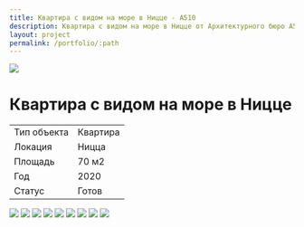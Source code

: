 ```yaml
---
title: Квартира с видом на море в Ницце - А510
description: Квартира с видом на море в Ницце от Архитектурного бюро А510.
layout: project
permalink: /portfolio/:path
---
```


<div id="banner">
    <img src="/images/kvartira-s-vidom-v-nicce/banner.jpg">
    <h1>Квартира с видом на море в Ницце</h1>
</div>
<main id="main">
    <div id="project-wrapper">
        <div class="table-wrapper">
            <table>
                <tbody>
                    <tr>
                        <td>Тип объекта</td>
                        <td>Квартира</td>
                    </tr>
                    <tr>
                        <td>Локация</td>
                        <td>Ницца</td>
                    </tr>
                    <tr>
                        <td>Площадь</td>
                        <td>70 м2</td>
                    </tr>
                    <tr>
                        <td>Год</td>
                        <td>2020</td>
                    </tr>
                    <tr>
                        <td>Статус</td>
                        <td>Готов</td>
                    </tr>
                </tbody>
            </table>
        </div>
    </div>
    <div id="project-photo">
        <img class="image fit big" src="/images/kvartira-s-vidom-v-nicce/02.jpg">
        <img class="image fit medium" loading="lazy" src="/images/kvartira-s-vidom-v-nicce/03.jpg">
        <img class="image fit medium" loading="lazy" src="/images/kvartira-s-vidom-v-nicce/04.jpg">
        <img class="image fit medium" loading="lazy" src="/images/kvartira-s-vidom-v-nicce/05.jpg">
        <img class="image fit medium" loading="lazy" src="/images/kvartira-s-vidom-v-nicce/06.jpg">
        <img class="image fit small" loading="lazy" src="/images/kvartira-s-vidom-v-nicce/07.jpg">
        <img class="image fit small" loading="lazy" src="/images/kvartira-s-vidom-v-nicce/08.jpg">
        <img class="image fit small" loading="lazy" src="/images/kvartira-s-vidom-v-nicce/09.jpg">
        <img class="image fit small" loading="lazy" src="/images/kvartira-s-vidom-v-nicce/10.jpg">
    </div>
</main>